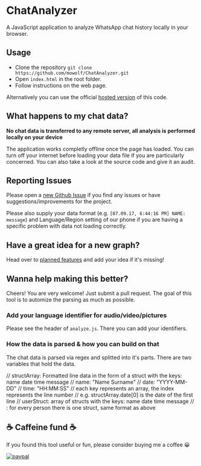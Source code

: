 # ChatAnalyzer

A JavaScript application to analyze WhatsApp chat history locally in your browser.

## Usage

* Clone the repository `git clone https://github.com/mowolf/ChatAnalyzer.git`
* Open `index.html` in the root folder.
* Follow instructions on the web page.

Alternatively you can use the official [hosted version](https://chatanalyzer.moritzwolf.com) of this code.

## What happens to my chat data?

**No chat data is transferred to any remote server, all analysis is performed locally on your device**

The application works completly offline once the page has loaded. You can turn off your internet before loading your data file if you are particularly concerned. You can also take a look at the source code and give it an audit.

## Reporting Issues

Please open a [new Github Issue](https://github.com/mowolf/ChatAnalyzer/issues/new) if you find any issues or have suggestions/improvements for the project.

Please also supply your data format (e.g. `[07.09.17, 6:44:16 PM] NAME: message`) and Language/Region setting of our phone if you are having a specific problem with data not loading correctly.

## Have a great idea for a new graph?

Head over to [planned features](https://github.com/mowolf/ChatAnalyzer/labels/enhancement) and add your idea if it's missing!

## Wanna help making this better?

Cheers! You are very welcome! Just submit a pull request. The goal of this tool is to automize the parsing as much as possible.

### Add your language identifier for audio/video/pictures

Please see the header of `analyze.js`. There you can add your identifiers.

### How the data is parsed & how you can build on that

The chat data is parsed via regex and splitted into it's parts. There are two variables that hold the data.


// structArray: Formatted line data in the form of a struct with the keys: name date time message
//              name: "Name Surname"
//              date: "YYYY-MM-DD"
//              time: "HH:MM:SS"
//              each key represents an array, the index represents the line number
//              e.g. structArray.date[0] is the date of the first line
// userStruct: array of structs with the keys: name date time message
//           : for every person there is one struct, same format as above


## ☕️ Caffeine fund ☕️

If you found this tool useful or fun, please consider buying me a coffee 😀

[![paypal](https://www.paypalobjects.com/en_US/i/btn/btn_donateCC_LG.gif)](https://www.paypal.com/cgi-bin/webscr?cmd=_s-xclick&hosted_button_id=5PTUQRRMS2X6E)
